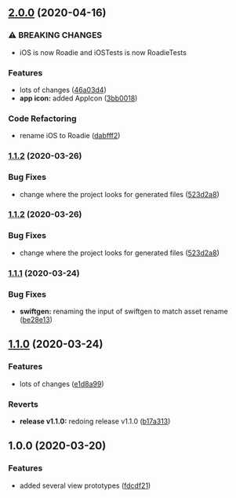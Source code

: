 ## [2.0.0](https://github.com/mjohnson9/roadie_ios/compare/v1.1.2...v2.0.0) (2020-04-16)


### ⚠ BREAKING CHANGES

* iOS is now Roadie and iOSTests is now RoadieTests

### Features

* lots of changes ([46a03d4](https://github.com/mjohnson9/roadie_ios/commit/46a03d4e6ab7b298045ee32716f0ff46844feac7))
* **app icon:** added AppIcon ([3bb0018](https://github.com/mjohnson9/roadie_ios/commit/3bb0018cc43112b04a7a6bbedd905da1faa3fb5f))


### Code Refactoring

* rename iOS to Roadie ([dabfff2](https://github.com/mjohnson9/roadie_ios/commit/dabfff2131df9b027107cd247677b76ae3b08b43))

### [1.1.2](https://github.com/mjohnson9/roadie_ios/compare/v1.1.1...v1.1.2) (2020-03-26)


### Bug Fixes

* change where the project looks for generated files ([523d2a8](https://github.com/mjohnson9/roadie_ios/commit/523d2a8976564c5e19cafebf83e15fa5adea36c1))

### [1.1.2](https://github.com/mjohnson9/roadie_ios/compare/v1.1.1...v1.1.2) (2020-03-26)


### Bug Fixes

* change where the project looks for generated files ([523d2a8](https://github.com/mjohnson9/roadie_ios/commit/523d2a8976564c5e19cafebf83e15fa5adea36c1))

### [1.1.1](https://github.com/mjohnson9/roadie_ios/compare/v1.1.0...v1.1.1) (2020-03-24)


### Bug Fixes

* **swiftgen:** renaming the input of swiftgen to match asset rename ([be28e13](https://github.com/mjohnson9/roadie_ios/commit/be28e136f03aeaef666f00541ab60d6702074e36))

## [1.1.0](https://github.com/mjohnson9/roadie_ios/compare/v1.0.0...v1.1.0) (2020-03-24)


### Features

* lots of changes ([e1d8a99](https://github.com/mjohnson9/roadie_ios/commit/e1d8a99d14f1c73760153b5b187bde87241f3b54))


### Reverts

* **release v1.1.0:** redoing release v1.1.0 ([b17a313](https://github.com/mjohnson9/roadie_ios/commit/b17a313b8bc22352ae984f74474380a7747932ce))

## 1.0.0 (2020-03-20)


### Features

* added several view prototypes ([fdcdf21](https://github.com/mjohnson9/roadie_ios/commit/fdcdf21f3f7fe8e4b8ab92896e58c0eb9add05aa))
